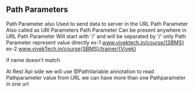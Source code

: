 Path Parameters
--------------------------------------------------
Path Parameter also Used to send data to server in the URL
Path Parameter Also called as URI Parameters
Path Parameter Can be present anywhere in URL
Path Parameter Will start with '/' and will be separated by '/' only
Path Parameter represent value directly
ex-1 www.vivektech.in/course/{SBMS}
ex-2 www.vivekTech.in/course{SBMS}/trainer/{Vivek}

if name doesn't match

At Rest Api side we will use @PathVariable annotation to read Pathparameter value from URL
we can have more than one Pathparameter in one url
